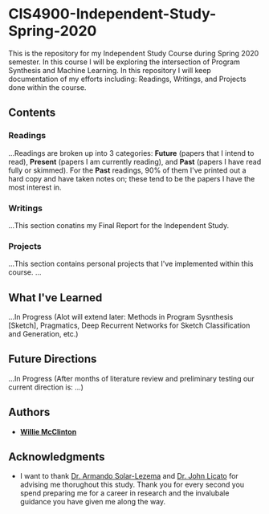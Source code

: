 # CIS4900-Independent-Study-Spring-2020
This is the repository for my Independent Study Course during Spring 2020 semester. In this course I will be exploring the intersection of Program Synthesis and Machine Learning. In this repository I will keep documentation of my efforts including: Readings, Writings, and Projects done within the course. 

## Contents

### Readings
...Readings are broken up into 3 categories: **Future** (papers that I intend to read), **Present** (papers I am currently reading), and **Past** (papers I have read fully or skimmed). For the **Past** readings, 90% of them I've printed out a hard copy and have taken notes on; these tend to be the papers I have the most interest in.


### Writings
...This section conatins my Final Report for the Independent Study.

### Projects
...This section contains personal projects that I've implemented within this course. ...

## What I've Learned
...In Progress (Alot will extend later: Methods in Program Sysnthesis [Sketch], Pragmatics, Deep Recurrent Networks for Sketch Classification and Generation, etc.)

## Future Directions
...In Progress (After months of literature review and preliminary testing our current direction is: ...)

## Authors

* [**Willie McClinton**](https://wmcclinton.github.io/)


## Acknowledgments

* I want to thank [Dr. Armando Solar-Lezema](https://people.csail.mit.edu/asolar/) and [Dr. John Licato](https://www.cse.usf.edu/~licato/) for advising me thorughout this study. Thank you for every second you spend preparing me for a career in research and the invalubale guidance you have given me along the way.